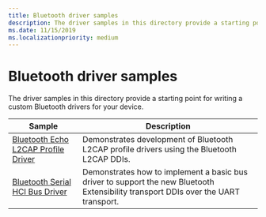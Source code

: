 ```yaml
---
title: Bluetooth driver samples
description: The driver samples in this directory provide a starting point for writing a custom Bluetooth driver for your device.
ms.date: 11/15/2019
ms.localizationpriority: medium
---
```


# Bluetooth driver samples

The driver samples in this directory provide a starting point for writing a custom Bluetooth drivers for your device.

| Sample | Description |
| --- | --- |
| [Bluetooth Echo L2CAP Profile Driver](/samples/microsoft/windows-driver-samples/bluetooth-echo-l2cap-profile-driver) | Demonstrates development of Bluetooth L2CAP profile drivers using the Bluetooth L2CAP DDIs. |
| [Bluetooth Serial HCI Bus Driver](/samples/microsoft/windows-driver-samples/bluetooth-serial-hci-bus-driver) | Demonstrates how to implement a basic bus driver to support the new Bluetooth Extensibility transport DDIs over the UART transport. |
